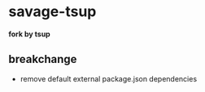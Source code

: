 # savage-tsup

**fork by tsup**

## breakchange 

- remove default external package.json dependencies